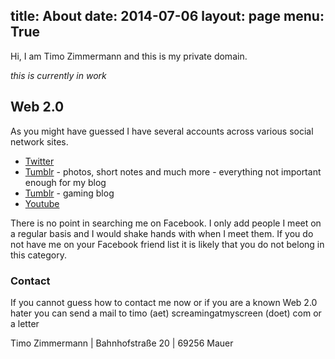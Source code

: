 title: About
date: 2014-07-06
layout: page
menu: True
---
Hi, I am Timo Zimmermann and this is my private domain.

*this is currently in work*

## Web 2.0
As you might have guessed I have several accounts across various social network sites.

 * [Twitter][2]
 * [Tumblr][3] - photos, short notes and much more - everything not important enough for my blog
 * [Tumblr][4] - gaming blog
 * [Youtube][5]

There is no point in searching me on Facebook. I only add people I meet on a regular
basis and I would shake hands with when I meet them. If you do not have me on your
Facebook friend list it is likely that you do not belong in this category.

### Contact
If you cannot guess how to contact me now or if you are a known Web 2.0 hater you
can send a mail to timo (aet) screamingatmyscreen (doet) com or a letter

Timo Zimmermann | Bahnhofstraße 20 | 69256 Mauer

[1]: https://github.com/fallenhitokiri/Zenbo
[2]: https://twitter.com/#!/fallenhitokiri
[3]: http://fallenhitokiri.tumblr.com/
[4]: http://raidingasdk.tumblr.com/
[5]: http://www.youtube.com/user/1w4nt4us3rn4m3
[6]: http://www.blazeit.de